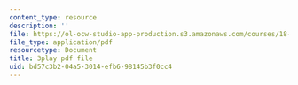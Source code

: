 ```yaml
---
content_type: resource
description: ''
file: https://ol-ocw-studio-app-production.s3.amazonaws.com/courses/18-06sc-linear-algebra-fall-2011/bd57c3b204a53014efb698145b3f0cc4_cdZnhQjJu4I.pdf
file_type: application/pdf
resourcetype: Document
title: 3play pdf file
uid: bd57c3b2-04a5-3014-efb6-98145b3f0cc4
---
```

